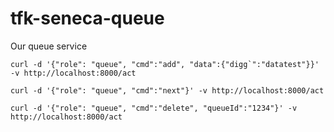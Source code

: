 # tfk-seneca-queue
Our queue service

```curl -d '{"role": "queue", "cmd":"add", "data":{"digg`":"datatest"}}' -v http://localhost:8000/act```

```curl -d '{"role": "queue", "cmd":"next"}' -v http://localhost:8000/act```

```curl -d '{"role": "queue", "cmd":"delete", "queueId":"1234"}' -v http://localhost:8000/act```